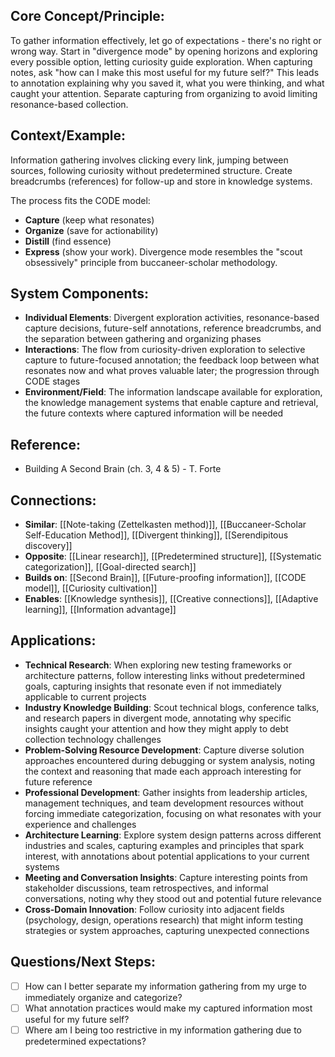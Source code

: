 ## Core Concept/Principle:
To gather information effectively, let go of expectations - there's no right or wrong way. Start in "divergence mode" by opening horizons and exploring every possible option, letting curiosity guide exploration. When capturing notes, ask "how can I make this most useful for my future self?" This leads to annotation explaining why you saved it, what you were thinking, and what caught your attention. Separate capturing from organizing to avoid limiting resonance-based collection.

## Context/Example:
Information gathering involves clicking every link, jumping between sources, following curiosity without predetermined structure. Create breadcrumbs (references) for follow-up and store in knowledge systems.

The process fits the CODE model: 
- **Capture** (keep what resonates)
- **Organize** (save for actionability)
- **Distill** (find essence)
- **Express** (show your work). Divergence mode resembles the "scout obsessively" principle from buccaneer-scholar methodology.

## System Components:

- **Individual Elements**: Divergent exploration activities, resonance-based capture decisions, future-self annotations, reference breadcrumbs, and the separation between gathering and organizing phases
- **Interactions**: The flow from curiosity-driven exploration to selective capture to future-focused annotation; the feedback loop between what resonates now and what proves valuable later; the progression through CODE stages
- **Environment/Field**: The information landscape available for exploration, the knowledge management systems that enable capture and retrieval, the future contexts where captured information will be needed

## Reference:

- Building A Second Brain (ch. 3, 4 & 5) - T. Forte

## Connections:

- **Similar**: [[Note-taking (Zettelkasten method)]], [[Buccaneer-Scholar Self-Education Method]], [[Divergent thinking]], [[Serendipitous discovery]]
- **Opposite**: [[Linear research]], [[Predetermined structure]], [[Systematic categorization]], [[Goal-directed search]]
- **Builds on**: [[Second Brain]], [[Future-proofing information]], [[CODE model]], [[Curiosity cultivation]]
- **Enables**: [[Knowledge synthesis]], [[Creative connections]], [[Adaptive learning]], [[Information advantage]]

## Applications:

- **Technical Research**: When exploring new testing frameworks or architecture patterns, follow interesting links without predetermined goals, capturing insights that resonate even if not immediately applicable to current projects
- **Industry Knowledge Building**: Scout technical blogs, conference talks, and research papers in divergent mode, annotating why specific insights caught your attention and how they might apply to debt collection technology challenges
- **Problem-Solving Resource Development**: Capture diverse solution approaches encountered during debugging or system analysis, noting the context and reasoning that made each approach interesting for future reference
- **Professional Development**: Gather insights from leadership articles, management techniques, and team development resources without forcing immediate categorization, focusing on what resonates with your experience and challenges
- **Architecture Learning**: Explore system design patterns across different industries and scales, capturing examples and principles that spark interest, with annotations about potential applications to your current systems
- **Meeting and Conversation Insights**: Capture interesting points from stakeholder discussions, team retrospectives, and informal conversations, noting why they stood out and potential future relevance
- **Cross-Domain Innovation**: Follow curiosity into adjacent fields (psychology, design, operations research) that might inform testing strategies or system approaches, capturing unexpected connections

## Questions/Next Steps:

- [ ] How can I better separate my information gathering from my urge to immediately organize and categorize?
- [ ] What annotation practices would make my captured information most useful for my future self?
- [ ] Where am I being too restrictive in my information gathering due to predetermined expectations?